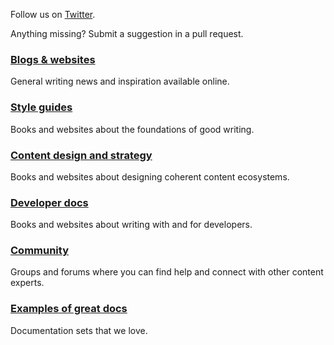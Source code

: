 
Follow us on [Twitter](https://twitter.com/iheartcontent).

Anything missing? Submit a suggestion in a pull request.

### [Blogs & websites](blogs-websites.md)
General writing news and inspiration available online.

### [Style guides](style-guides.md)
Books and websites about the foundations of good writing.

### [Content design and strategy](content-design-and-strategy.md)
Books and websites about designing coherent content ecosystems.

<!-- ### [UX writing](ux-writing.md)
Books and websites about UI copy and text for graphical interfaces.
-->

### [Developer docs](dev-docs.md)
Books and websites about writing with and for developers.

### [Community](community.md)
Groups and forums where you can find help and connect with other content experts.

### [Examples of great docs](documentation-examples.md)
Documentation sets that we love.
